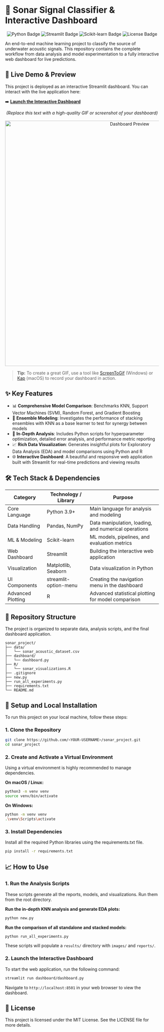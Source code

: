 # 🌊 Sonar Signal Classifier & Interactive Dashboard

<p align="center">
<img src="https://img.shields.io/badge/Python-3.9+-blue.svg?style=for-the-badge&logo=python" alt="Python Badge">
<img src="https://img.shields.io/badge/Streamlit-1.25+-red.svg?style=for-the-badge&logo=streamlit" alt="Streamlit Badge">
<img src="https://img.shields.io/badge/Scikit--learn-1.3+-orange.svg?style=for-the-badge&logo=scikit-learn" alt="Scikit-learn Badge">
<img src="https://img.shields.io/badge/License-MIT-green.svg?style=for-the-badge" alt="License Badge">
</p>

An end-to-end machine learning project to classify the source of underwater acoustic signals. This repository contains the complete workflow from data analysis and model experimentation to a fully interactive web dashboard for live predictions.

## 🚀 Live Demo & Preview

This project is deployed as an interactive Streamlit dashboard. You can interact with the live application here:

➡️ **[Launch the Interactive Dashboard](# "Replace with your deployment link!")**

<p align="center">
<em>(Replace this text with a high-quality GIF or screenshot of your dashboard)</em><br><br>
<img src="https://i.imgur.com/your-screenshot-placeholder.png" alt="Dashboard Preview" width="800"/>
</p>

> **Tip:** To create a great GIF, use a tool like [ScreenToGif](https://www.screentogif.com/) (Windows) or [Kap](https://getkap.co/) (macOS) to record your dashboard in action.

## ✨ Key Features

- 📊 **Comprehensive Model Comparison**: Benchmarks KNN, Support Vector Machines (SVM), Random Forest, and Gradient Boosting
- 🧩 **Ensemble Modeling**: Investigates the performance of stacking ensembles with KNN as a base learner to test for synergy between models
- 🔬 **In-Depth Analysis**: Includes Python scripts for hyperparameter optimization, detailed error analysis, and performance metric reporting
- 📈 **Rich Data Visualization**: Generates insightful plots for Exploratory Data Analysis (EDA) and model comparisons using Python and R
- 🌐 **Interactive Dashboard**: A beautiful and responsive web application built with Streamlit for real-time predictions and viewing results

## 🛠️ Tech Stack & Dependencies

| Category | Technology / Library | Purpose |
|----------|---------------------|---------|
| Core Language | Python 3.9+ | Main language for analysis and modeling |
| Data Handling | Pandas, NumPy | Data manipulation, loading, and numerical operations |
| ML & Modeling | Scikit-learn | ML models, pipelines, and evaluation metrics |
| Web Dashboard | Streamlit | Building the interactive web application |
| Visualization | Matplotlib, Seaborn | Data visualization in Python |
| UI Components | streamlit-option-menu | Creating the navigation menu in the dashboard |
| Advanced Plotting | R | Advanced statistical plotting for model comparison |

## 📂 Repository Structure

The project is organized to separate data, analysis scripts, and the final dashboard application.

```
sonar_project/
├── data/
│   └── sonar_acoustic_dataset.csv
├── dashboard/
│   └── dashboard.py
├── R/
│   └── sonar_visualizations.R
├── .gitignore
├── new.py
├── run_all_experiments.py
├── requirements.txt
└── README.md
```

## 🔧 Setup and Local Installation

To run this project on your local machine, follow these steps:

### 1. Clone the Repository

```bash
git clone https://github.com/<YOUR-USERNAME>/sonar_project.git
cd sonar_project
```

### 2. Create and Activate a Virtual Environment

Using a virtual environment is highly recommended to manage dependencies.

**On macOS / Linux:**
```bash
python3 -m venv venv
source venv/bin/activate
```

**On Windows:**
```bash
python -m venv venv
.\venv\Scripts\activate
```

### 3. Install Dependencies

Install all the required Python libraries using the requirements.txt file.

```bash
pip install -r requirements.txt
```

## 📈 How to Use

### 1. Run the Analysis Scripts

These scripts generate all the reports, models, and visualizations. Run them from the root directory.

**Run the in-depth KNN analysis and generate EDA plots:**
```bash
python new.py
```

**Run the comparison of all standalone and stacked models:**
```bash
python run_all_experiments.py
```

These scripts will populate a `results/` directory with `images/` and `reports/`.

### 2. Launch the Interactive Dashboard

To start the web application, run the following command:

```bash
streamlit run dashboard/dashboard.py
```

Navigate to `http://localhost:8501` in your web browser to view the dashboard.

## 📜 License

This project is licensed under the MIT License. See the LICENSE file for more details.

